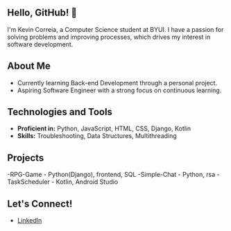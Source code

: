 ## Hello, GitHub! 👋

I'm Kevin Correia, a Computer Science student at BYUI. I have a passion for solving problems and improving processes, which drives my interest in software development.

## About Me

- Currently learning Back-end Development through a personal project.
- Aspiring Software Engineer with a strong focus on continuous learning.

## Technologies and Tools

- **Proficient in:** Python, JavaScript, HTML, CSS, Django, Kotlin
- **Skills:** Troubleshooting, Data Structures, Multithreading

## Projects
  -RPG-Game - Python(Django), frontend, SQL
  -Simple-Chat - Python, rsa
  -TaskScheduler - Kotlin, Android Studio

## Let's Connect!

- [LinkedIn](https://www.linkedin.com/in/kevincorreia99/)
